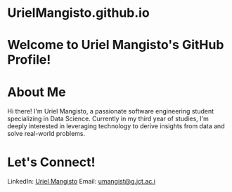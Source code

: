 # UrielMangisto.github.io
# Welcome to Uriel Mangisto's GitHub Profile!
# About Me
Hi there! I'm Uriel Mangisto, a passionate software engineering student specializing in Data Science. Currently in my third year of studies, I'm deeply interested in leveraging technology to derive insights from data and solve real-world problems.

# Let's Connect!
LinkedIn: [Uriel Mangisto](https://www.linkedin.com/in/uriel-mangisto-b0280a289/)
Email: [umangist@g.jct.ac.i](umangist@g.jct.ac.il)
